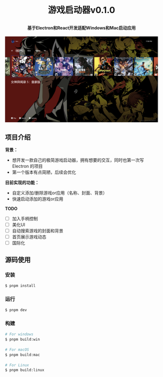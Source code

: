 <h1 align="center" style="margin: 30px 0 30px; font-weight: bold;">游戏启动器v0.1.0</h1>
<h4 align="center">基于Electron和React开发适配Windows和Mac启动应用</h4>
<img src="a7761acc5607bc17ced9c7b6c2384e1.png" />

## 项目介绍
**背景：**

- 想开发一款自己的极简游戏启动器，拥有想要的交互，同时也第一次写 Electron 的项目
- 第一个版本有点简陋，后续会优化

**目前实现的功能：**
- 自定义添加/删除游戏or应用（名称、封面、背景）
- 快速启动添加的游戏or应用

**TODO**
- [ ] 加入手柄控制
- [ ] 美化UI
- [ ] 自动搜索游戏的封面和背景
- [ ] 首页展示游戏动态
- [ ] 国际化
## 源码使用

### 安装

```bash
$ pnpm install
```

### 运行

```bash
$ pnpm dev
```

### 构建

```bash
# For windows
$ pnpm build:win

# For macOS
$ pnpm build:mac

# For Linux
$ pnpm build:linux
```
